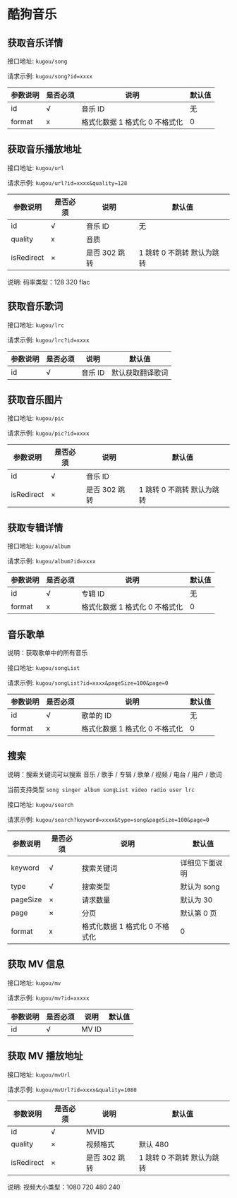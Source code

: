 # 酷狗音乐

## 获取音乐详情

接口地址: `kugou/song`

请求示例: `kugou/song?id=xxxx`

| 参数说明 | 是否必须 | 说明                           | 默认值 |
| -------- | -------- | ------------------------------ | ------ |
| id       | √        | 音乐 ID                        | 无     |
| format   | x        | 格式化数据 1 格式化 0 不格式化 | 0      |

## 获取音乐播放地址

接口地址: `kugou/url`

请求示例: `kugou/url?id=xxxx&quality=128`

| 参数说明   | 是否必须 | 说明          | 默认值                     |
| ---------- | -------- | ------------- | -------------------------- |
| id         | √        | 音乐 ID       | 无                         |
| quality    | x        | 音质          |                            |
| isRedirect | ×        | 是否 302 跳转 | 1 跳转 0 不跳转 默认为跳转 |

说明: 码率类型：128 320 flac

## 获取音乐歌词

接口地址: `kugou/lrc`

请求示例: `kugou/lrc?id=xxxx`

| 参数说明 | 是否必须 | 说明    | 默认值           |
| -------- | -------- | ------- | ---------------- |
| id       | √        | 音乐 ID | 默认获取翻译歌词 |

## 获取音乐图片

接口地址: `kugou/pic`

请求示例: `kugou/pic?id=xxxx`

| 参数说明   | 是否必须 | 说明          | 默认值                     |
| ---------- | -------- | ------------- | -------------------------- |
| id         | √        | 音乐 ID       |                            |
| isRedirect | ×        | 是否 302 跳转 | 1 跳转 0 不跳转 默认为跳转 |

## 获取专辑详情

接口地址: `kugou/album`

请求示例: `kugou/album?id=xxxx`

| 参数说明 | 是否必须 | 说明                           | 默认值 |
| -------- | -------- | ------------------------------ | ------ |
| id       | √        | 专辑 ID                        | 无     |
| format   | x        | 格式化数据 1 格式化 0 不格式化 | 0      |

## 音乐歌单

说明：获取歌单中的所有音乐

接口地址: `kugou/songList`

请求示例: `kugou/songList?id=xxxx&pageSize=100&page=0`

| 参数说明 | 是否必须 | 说明                           | 默认值 |
| -------- | -------- | ------------------------------ | ------ |
| id       | √        | 歌单的 ID                      | 无     |
| format   | x        | 格式化数据 1 格式化 0 不格式化 | 0      |

## 搜索

说明：搜索关键词可以搜索 音乐 / 歌手 / 专辑 / 歌单 / 视频 / 电台 / 用户 / 歌词

当前支持类型 `song singer album songList video radio user lrc`

接口地址: `kugou/search`

请求示例: `kugou/search?keyword=xxxx&type=song&pageSize=100&page=0`

| 参数说明 | 是否必须 | 说明                           | 默认值         |
| -------- | -------- | ------------------------------ | -------------- |
| keyword  | √        | 搜索关键词                     | 详细见下面说明 |
| type     | √        | 搜索类型                       | 默认为 song    |
| pageSize | ×        | 请求数量                       | 默认为 30      |
| page     | ×        | 分页                           | 默认第 0 页    |
| format   | x        | 格式化数据 1 格式化 0 不格式化 | 0              |

## 获取 MV 信息

接口地址: `kugou/mv`

请求示例: `kugou/mv?id=xxxxx`

| 参数说明 | 是否必须 | 说明  | 默认值 |
| -------- | -------- | ----- | ------ |
| id       | √        | MV ID |        |

## 获取 MV 播放地址

接口地址: `kugou/mvUrl`

请求示例: `kugou/mvUrl?id=xxxx&quality=1080`

| 参数说明   | 是否必须 | 说明          | 默认值                     |
| ---------- | -------- | ------------- | -------------------------- |
| id         | √        | MVID          |                            |
| quality    | ×        | 视频格式      | 默认 480                   |
| isRedirect | ×        | 是否 302 跳转 | 1 跳转 0 不跳转 默认为跳转 |

说明: 视频大小类型：1080 720 480 240
